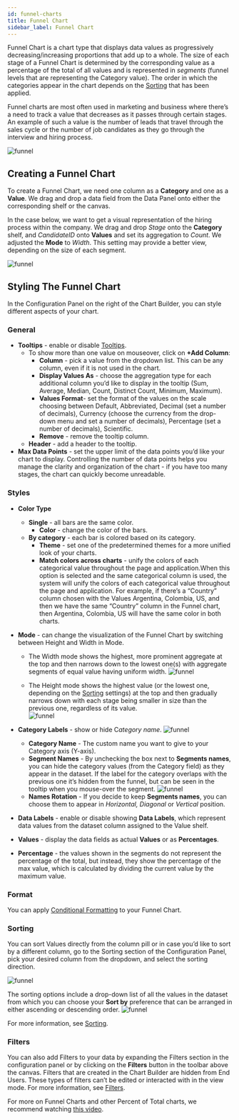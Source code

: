 ```yaml
---
id: funnel-charts
title: Funnel Chart
sidebar_label: Funnel Chart
---
```


<div style={{textAlign: "justify"}}>
 
Funnel Chart is a chart type that displays data values as progressively decreasing/increasing proportions that add up to a whole. The size of each stage of a Funnel Chart is determined by the corresponding value as a percentage of the total of all values and is represented in *segments* (funnel levels that are representing the Category value). 
The order in which the categories appear in the chart depends on the <a href="#sorting">Sorting</a> that has been applied. 

Funnel charts are most often used in marketing and business where there’s a need to track a value that decreases as it passes through certain stages. An example of such a value is the number of leads that travel through the sales cycle or the number of job candidates as they go through the interview and hiring process. 

 ![funnel](https://s3.amazonaws.com/cdn.qrvey.com/documentation_assets/ui-docs/dataviews/chart-types-all/Funnel/funnel.png#thumbnail)


## Creating a Funnel Chart
To create a Funnel Chart, we need one column as a **Category** and one as a **Value**. We drag and drop a data field from the Data Panel onto either the corresponding shelf or the canvas. 

In the case below, we want to get a visual representation of the hiring process within the company. We drag and drop *Stage* onto the **Category** shelf, and *CandidateID* onto **Values** and set its aggregation to *Count*. We adjusted the **Mode** to *Width*. This setting may provide a better view, depending on the size of each segment.

 ![funnel](https://s3.amazonaws.com/cdn.qrvey.com/documentation_assets/ui-docs/dataviews/chart-types-all/Funnel/create.gif#thumbnail)


## Styling The Funnel Chart
In the Configuration Panel on the right of the Chart Builder, you can style different aspects of your chart.

### General 
* **Tooltips** - enable or disable [Tooltips](../tooltips.md).
  * To show more than one value on mouseover, click on **+Add Column**:
      * **Column** - pick a value from the dropdown list. This can be any column, even if it is not used in the chart.
      * **Display Values As** - choose the aggregation type for each additional column you’d like to display in the tooltip (Sum, Average, Median, Count, Distinct Count, Minimum, Maximum).
      * **Values Format**- set the format of the values on the scale choosing between Default, Abbreviated, Decimal (set a number of decimals), Currency (choose the currency from the drop-down menu and set a number of decimals), Percentage (set a number of decimals), Scientific.
      * **Remove** - remove the tooltip column.
  * **Header** - add a header to the tooltip.
* **Max Data Points** - set the upper limit of the data points you’d like your chart to display. Controlling the number of data points helps you manage the clarity and organization of the chart - if you have too many stages, the chart can quickly become unreadable.

### Styles
* **Color Type**
   * **Single** - all bars are the same color. 
       * **Color** - change the color of the bars.
   * **By category** - each bar is colored based on its category.
       * **Theme** - set one of the predetermined themes for a more unified look of your charts.
       * **Match colors across charts** - unify the colors of each categorical value throughout the page and application.When this option is selected and the same categorical column is used, the system will unify the colors of each categorical value throughout the page and application. For example, if there’s a “Country” column chosen with the Values Argentina, Colombia, US, and then we have the same “Country” column in the Funnel chart, then Argentina, Colombia, US will have the same color in both charts.  
* **Mode** - can change the visualization of the Funnel Chart by switching between Height and Width in Mode. 
  * The Width mode shows the highest, more prominent aggregate at the top and then narrows down to the lowest one(s) with aggregate segments of equal value having uniform width. 
   ![funnel](https://s3.amazonaws.com/cdn.qrvey.com/documentation_assets/ui-docs/dataviews/chart-types-all/Funnel/width.png#thumbnail-60)



  * The Height mode shows the highest value (or the lowest one, depending on the <a href="#sorting">Sorting</a> settings) at the top and then gradually narrows down with each stage being smaller in size than the previous one, regardless of its value.  
  ![funnel](https://s3.amazonaws.com/cdn.qrvey.com/documentation_assets/ui-docs/dataviews/chart-types-all/Funnel/height.png#thumbnail-60) 

* **Category Labels** - show or hide C*ategory name*.
 ![funnel](https://s3.amazonaws.com/cdn.qrvey.com/documentation_assets/ui-docs/dataviews/chart-types-all/Funnel/cat-labels.png#thumbnail-40)  
  * **Category Name** - The custom name you want to give to your Category axis (Y-axis).
  * **Segment Names** - By unchecking the box next to **Segments names**, you can hide the category values (from the Category field) as they appear in the dataset. 
  If the label for the category overlaps with the previous one it’s hidden from the funnel, but can be seen in the tooltip when you mouse-over the segment.
    ![funnel](https://s3.amazonaws.com/cdn.qrvey.com/documentation_assets/ui-docs/dataviews/chart-types-all/Funnel/segments.png#thumbnail-60)  
  * **Names Rotation** - If you decide to keep **Segments names**, you can choose them to appear in *Horizontal, Diagonal* or *Vertical* position. 
* **Data Labels** - enable or disable showing **Data Labels**, which represent data values from the dataset column assigned to the Value shelf.
* **Values** - display the data fields as actual **Values** or as **Percentages**. 
* **Percentage** - the values shown in the segments do not represent the percentage of the total, but instead, they show the percentage of the max value, which is calculated by dividing the current value by the maximum value.

### Format
You can apply [Conditional Formatting](../configure-charts/chart-format.md#small-multiples#conditional-formatting) to your Funnel Chart.

### Sorting 
You can sort Values directly from the column pill or in case you’d like to sort by a different column, go to the Sorting section of the Configuration Panel, pick your desired column from the dropdown, and select the sorting direction.

![funnel](https://s3.amazonaws.com/cdn.qrvey.com/documentation_assets/ui-docs/dataviews/chart-types-all/Funnel/sort1.png#thumbnail-40)


The sorting options include a drop-down list of all the values in the dataset from which you can choose your **Sort by** preference that can be arranged in either ascending or descending order. 
![funnel](https://s3.amazonaws.com/cdn.qrvey.com/documentation_assets/ui-docs/dataviews/chart-types-all/Funnel/sort2.png#thumbnail-40)


For more information, see [Sorting](../sorting.md).

### Filters
You can also add Filters to your data by expanding the Filters section in the configuration panel or by clicking on the **Filters** button in the toolbar above the canvas. 
Filters that are created in the Chart Builder are hidden from End Users. These types of filters can’t be edited or interacted with in the view mode. For more information, see [Filters](../configure-charts/chart-filters.md).


For more on Funnel Charts and other Percent of Total charts, we recommend watching <a href="/docs/video-training/building-qrvey-sample/kpi" target="_blank">this video</a>.




</div>